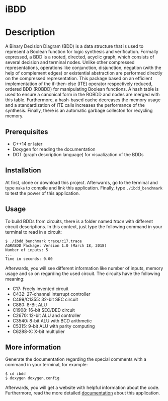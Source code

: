 iBDD
============

# Description
A Binary Decision Diagram (BDD) is a data structure that is used to represent a Boolean function for logic synthesis and verification. Formally expressed, a BDD is a rooted, directed, acyclic graph, which consists of several decision and terminal nodes. Unlike other compressed representations, operations like conjunction, disjunction, negation (with the help of complement edges) or existential abstraction are performed directly on the compressed representation. This package based on an efficient implementation of the if-then-else (ITE) operator respectively reduced, ordered BDD (ROBDD) for manipulating Boolean functions. A hash table is used to ensure a canonical form in the ROBDD and nodes are merged with this table. Furthermore, a hash-based cache decreases the memory usage and a standardization of ITE calls increases the performance of the synthesis. Finally, there is an automatic garbage collecton for recycling memory.

## Prerequisites
+ C++14 or later
+ Doxygen for reading the documentation
+ DOT (graph description language) for visualization of the BDDs

## Installation
At first, clone or download this project. Afterwards, go to the terminal and type `make` to compile and link this application. Finally, type `./ibdd_benchmark` to test the power of this application.

## Usage
To build BDDs from circuits, there is a folder named *trace* with different circuit descriptions. In this context, just type the following command in your terminal to read in a circuit:

```
$ ./ibdd_benchmark trace/c17.trace
AGRABDD Package: Version 1.0 (March 18, 2018)
Number of inputs: 5
...
Time in seconds: 0.00
```

Afterwards, you will see different information like number of inputs, memory usage and so on regarding the used circuit. The circuits have the following meaning:

* C17: Freely invented circuit
* C432: 27-channel interrupt controller
* C499/C1355: 32-bit SEC circuit
* C880: 8-Bit ALU
* C1908: 16-bit SEC/DED circuit
* C2670: 12-bit ALU and controller
* C3540: 8-bit ALU with BCD arithmetic
* C5315: 9-bit ALU with parity computing
* C6288-X: X-bit multiplier

## More information
Generate the documentation regarding the special comments with a command in your terminal, for example:

```
$ cd ibdd
$ doxygen doxygen.config
```

Afterwards, you will get a website with helpful information about the code. Furthermore, read the more detailed [documentation](https://runekrauss.com/files/papers/ibdd.pdf) about this application.
